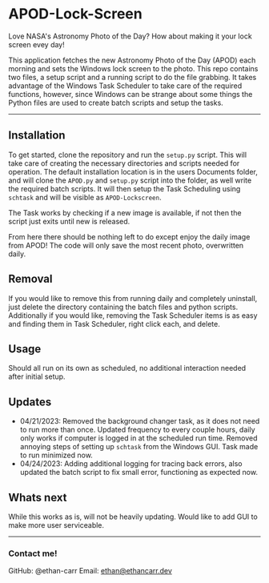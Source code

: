 # APOD-Lock-Screen

Love NASA's Astronomy Photo of the Day? How about making it your lock screen evey day!

This application fetches the new Astronomy Photo of the Day (APOD) each morning and sets the Windows lock screen to the photo. This repo contains two files, a setup script and a running script to do the file grabbing. 
It takes advantage of the Windows Task Scheduler to take care of the required functions, however, since Windows can be strange about some things the Python files are used to create batch scripts and setup the tasks. 

***

## Installation

To get started, clone the repository and run the `setup.py` script. This will take care of creating the necessary directories and scripts needed for operation. The default installation location is in the users Documents folder, and will clone the `APOD.py` and `setup.py` script into the folder, as well write the required batch scripts. It will then setup the Task Scheduling using `schtask` and will be visible as `APOD-Lockscreen`.

The Task works by checking if a new image is available, if not then the script just exits until new is released.

From here there should be nothing left to do except enjoy the daily image from APOD! The code will only save the most recent photo, overwritten daily. 

## Removal

If you would like to remove this from running daily and completely uninstall, just delete the directory containing the batch files and python scripts. Additionally if you would like, removing the Task Scheduler items is as easy and finding them in Task Scheduler, right click each, and delete. 

## Usage

Should all run on its own as scheduled, no additional interaction needed after initial setup.

## Updates

- 04/21/2023: Removed the background changer task, as it does not need to run more than once. Updated frequency to every couple hours, daily only works if computer is logged in at the scheduled run time. Removed annoying steps of setting up `schtask` from the Windows GUI. Task made to run minimized now.
- 04/24/2023: Adding additional logging for tracing back errors, also updated the batch script to fix small error, functioning as expected now.

## Whats next

While this works as is, will not be heavily updating. Would like to add GUI to make more user serviceable.

***

### Contact me!

GitHub: @ethan-carr
Email: ethan@ethancarr.dev

